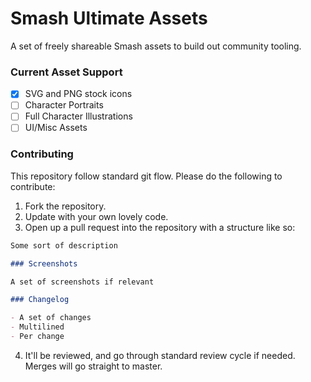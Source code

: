 # Smash Ultimate Assets

A set of freely shareable Smash assets to build out community tooling.

### Current Asset Support

- [x] SVG and PNG stock icons
- [ ] Character Portraits
- [ ] Full Character Illustrations
- [ ] UI/Misc Assets

### Contributing

This repository follow standard git flow. Please do the following to contribute:

1. Fork the repository.
2. Update with your own lovely code.
3. Open up a pull request into the repository with a structure like so:

```md
Some sort of description

### Screenshots

A set of screenshots if relevant

### Changelog

- A set of changes
- Multilined
- Per change
```

4. It'll be reviewed, and go through standard review cycle if needed. Merges will go straight to master.
